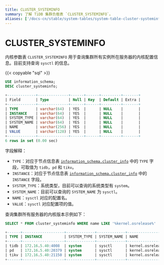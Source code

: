 ```yaml
---
title: CLUSTER_SYSTEMINFO
summary: 了解 TiDB 集群负载表 `CLUSTER_SYSTEMINFO`。
aliases: ['/docs-cn/stable/system-tables/system-table-cluster-systeminfo/','/docs-cn/v4.0/system-tables/system-table-cluster-systeminfo/','/docs-cn/stable/reference/system-databases/cluster-systeminfo/','/zh/tidb/stable/system-table-cluster-systeminfo/','/stable/information-schema/information-schema-cluster-systeminfo/']
---
```


# CLUSTER_SYSTEMINFO

内核参数表 `CLUSTER_SYSTEMINFO` 用于查询集群所有实例所在服务器的内核配置信息。目前支持查询 `sysctl` 的信息。

{{< copyable "sql" >}}

```sql
USE information_schema;
DESC cluster_systeminfo;
```

```sql
+-------------+--------------+------+------+---------+-------+
| Field       | Type         | Null | Key  | Default | Extra |
+-------------+--------------+------+------+---------+-------+
| TYPE        | varchar(64)  | YES  |      | NULL    |       |
| INSTANCE    | varchar(64)  | YES  |      | NULL    |       |
| SYSTEM_TYPE | varchar(64)  | YES  |      | NULL    |       |
| SYSTEM_NAME | varchar(64)  | YES  |      | NULL    |       |
| NAME        | varchar(256) | YES  |      | NULL    |       |
| VALUE       | varchar(128) | YES  |      | NULL    |       |
+-------------+--------------+------+------+---------+-------+
6 rows in set (0.00 sec)
```

字段解释：

* `TYPE`：对应于节点信息表 [`information_schema.cluster_info`](/information-schema/information-schema-cluster-info.md) 中的 `TYPE` 字段，可取值为 `tidb`，`pd` 和 `tikv`。
* `INSTANCE`：对应于节点信息表 [`information_schema.cluster_info`](/information-schema/information-schema-cluster-info.md) 中的 `INSTANCE` 字段。
* `SYSTEM_TYPE`：系统类型，目前可以查询的系统类型有 `system`。
* `SYSTEM_NAME`：目前可以查询的 `SYSTEM_NAME` 为 `sysctl`。
* `NAME`：`sysctl` 对应的配置名。
* `VALUE`：`sysctl` 对应配置项的值。

查询集群所有服务器的内核版本示例如下：

```sql
SELECT * FROM cluster_systeminfo WHERE name LIKE '%kernel.osrelease%'
```

```sql
+------+-------------------+-------------+-------------+------------------+----------------------------+
| TYPE | INSTANCE          | SYSTEM_TYPE | SYSTEM_NAME | NAME             | VALUE                      |
+------+-------------------+-------------+-------------+------------------+----------------------------+
| tidb | 172.16.5.40:4008  | system      | sysctl      | kernel.osrelease | 3.10.0-862.14.4.el7.x86_64 |
| pd   | 172.16.5.40:20379 | system      | sysctl      | kernel.osrelease | 3.10.0-862.14.4.el7.x86_64 |
| tikv | 172.16.5.40:21150 | system      | sysctl      | kernel.osrelease | 3.10.0-862.14.4.el7.x86_64 |
+------+-------------------+-------------+-------------+------------------+----------------------------+
```

